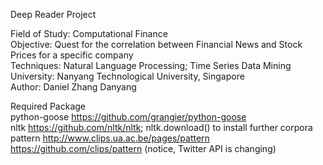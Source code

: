 Deep Reader Project   
  
Field of Study: Computational Finance  
Objective: Quest for the correlation between Financial News and Stock Prices for a specific company  
Techniques: Natural Language Processing; Time Series Data Mining   
University: Nanyang Technological University, Singapore   
Author: Daniel Zhang Danyang  
  
Required Package  
python-goose https://github.com/grangier/python-goose    
nltk https://github.com/nltk/nltk; nltk.download() to install further corpora  
pattern http://www.clips.ua.ac.be/pages/pattern https://github.com/clips/pattern (notice, Twitter API is changing)    
